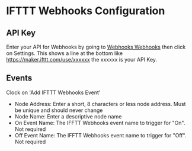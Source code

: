 
# IFTTT Webhooks Configuration

## API Key

Enter your API for Webhooks by going to [Webhooks Webhooks](https://ifttt.com/maker_webhooks) then click on Settings.  This shows a line at the bottom like https://maker.ifttt.com/use/xxxxxx the xxxxxx is your API Key.

## Events

Clock on 'Add IFTTT Webhooks Event'

* Node Address: Enter a short, 8 characters or less node address.  Must be unique and should never change
* Node Name: Enter a descriptive node name 
* On Event Name: The IFFTT Webhooks event name to trigger for "On".  Not required
* Off Event Name: The IFFTT Webhooks event name to trigger for "Off". Not required


